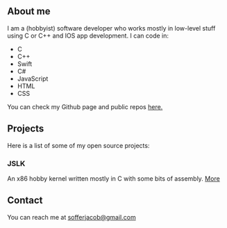 ## About me

I am a (hobbyist) software developer who works mostly in low-level stuff using C or C++ and IOS app development. I can code in:
* C
* C++
* Swift
* C#
* JavaScript
* HTML
* CSS

You can check my Github page and public repos [here.](https://github.com/sofferjacob)

## Projects

Here is a list of some of my open source projects:

### JSLK
An x86 hobby kernel written mostly in C with some bits of assembly.
[More](/jslk.md)


## Contact

You can reach me at [sofferjacob@gmail.com](mailto:sofferjacob@gmail.com)
